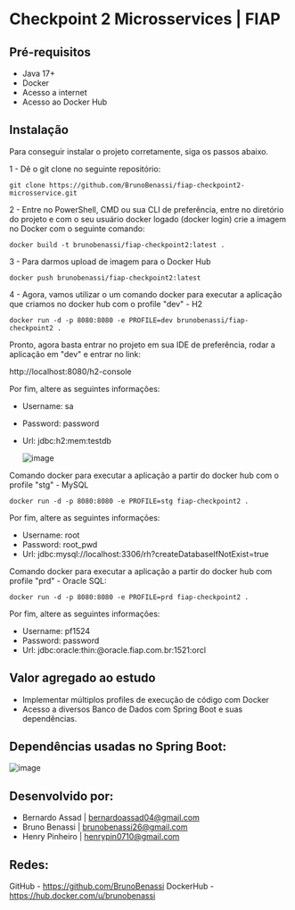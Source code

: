 # Checkpoint 2 Microsservices | FIAP

## Pré-requisitos

- Java 17+
- Docker
- Acesso a internet
- Acesso ao Docker Hub

## Instalação

Para conseguir instalar o projeto corretamente, siga os passos abaixo.

1 - Dê o git clone no seguinte repositório:

```
git clone https://github.com/BrunoBenassi/fiap-checkpoint2-microsservice.git
```

2 - Entre no PowerShell, CMD ou sua CLI de preferência, entre no diretório do projeto e com o seu usuário docker logado (docker login) crie a imagem no Docker com o seguinte comando:

```
docker build -t brunobenassi/fiap-checkpoint2:latest .
```

3 - Para darmos upload de imagem para o Docker Hub

```
docker push brunobenassi/fiap-checkpoint2:latest
```

4 - Agora, vamos utilizar o um comando docker para executar a aplicação que criamos no docker hub com o profile "dev" - H2

```
docker run -d -p 8080:8080 -e PROFILE=dev brunobenassi/fiap-checkpoint2 .
```

Pronto, agora basta entrar no projeto em sua IDE de preferência, rodar a aplicação em "dev" e entrar no link:

http://localhost:8080/h2-console

Por fim, altere as seguintes informações:

- Username: sa
- Password: password
- Url: jdbc:h2:mem:testdb

  ![image](https://github.com/BernardoAssad/fiap-checkpoint2-microsservice/assets/53319308/f30ddea3-dad7-41e2-adde-f40c16ff90c0)


Comando docker para executar a aplicação a partir do docker hub com o profile "stg" - MySQL

```
docker run -d -p 8080:8080 -e PROFILE=stg fiap-checkpoint2 .
```

Por fim, altere as seguintes informações:

- Username: root
- Password: root_pwd
- Url: jdbc:mysql://localhost:3306/rh?createDatabaseIfNotExist=true

Comando docker para executar a aplicação a partir do docker hub com profile "prd" - Oracle SQL:

```
docker run -d -p 8080:8080 -e PROFILE=prd fiap-checkpoint2 .
```

Por fim, altere as seguintes informações:

- Username: pf1524
- Password: password
- Url: jdbc:oracle:thin:@oracle.fiap.com.br:1521:orcl


## Valor agregado ao estudo

- Implementar múltiplos profiles de execução de código com Docker
- Acesso a diversos Banco de Dados com Spring Boot e suas dependências.

## Dependências usadas no Spring Boot:

![image](https://github.com/BernardoAssad/fiap-checkpoint2-microsservice/assets/53319308/9375efad-532a-40d0-87b1-13eeba0e0cc8)

## Desenvolvido por:

- Bernardo Assad | bernardoassad04@gmail.com
- Bruno Benassi | brunobenassi26@gmail.com
- Henry Pinheiro | henrypin0710@gmail.com

## Redes:

GitHub - https://github.com/BrunoBenassi
DockerHub - https://hub.docker.com/u/brunobenassi


